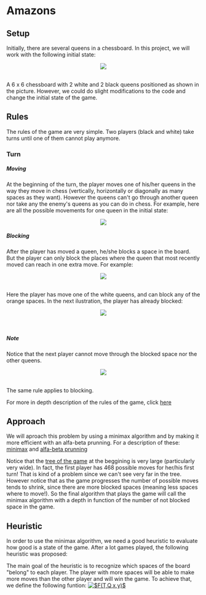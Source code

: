 # Amazons
## Setup
Initially, there are several queens in a chessboard. In this project, we will work with the following initial state:
<br>
<p align="center">
<img align = "center" src="https://raw.githubusercontent.com/pgmpablo157321/Amazons/master/initial.png">
</p>
<br>
A 6 x 6 chessboard with 2 white and 2 black queens positioned as shown in the picture. However, we could do slight modifications to the code and change the initial state of the game.

## Rules

The rules of the game are very simple. Two players (black and white) take turns until one of them cannot play anymore.
### Turn
##### Moving
At the beginning of the turn, the player moves one of his/her queens in the way they move in chess (vertically, horizontally or diagonally as many spaces as they want). However the queens can't go through another queen nor take any the enemy's queens as you can do in chess. For example, here are all the possible movements for one queen in the initial state:
<br>
<p align="center">
<img align = "center" src="https://raw.githubusercontent.com/pgmpablo157321/Amazons/master/move.png">
</p>



##### Blocking
After the player has moved a queen, he/she blocks a space in the board. But the player can only block the places where the queen that most recently moved can reach in one extra move. For example:
<br>
<p align="center">
<img align = "center" src="https://github.com/pgmpablo157321/Amazons/blob/master/block_options.png?raw=true">
</p>
<br>
Here the player has move one of the white queens, and can block any of the orange spaces.
In the next ilustration, the player has already blocked:
<br>
<p align="center">
<img align = "center" src="https://github.com/pgmpablo157321/Amazons/blob/master/block.png?raw=true">
</p>
<br>

##### Note
Notice that the next player cannot move through the blocked space nor the other queens.
<br>
<p align="center">
<img align = "center" src="https://github.com/pgmpablo157321/Amazons/blob/master/nextMove.png?raw=true">
</p>
<br>
The same rule applies to blocking.

For more in depth description of the rules of the game, click [here](https://en.wikipedia.org/wiki/Game_of_the_Amazons)

## Approach
We will aproach this problem by using a minimax algorithm and by making it more efficient with an alfa-beta prunning. For a description of these: [minimax](https://en.wikipedia.org/wiki/Minimax) and [alfa-beta prunning](https://en.wikipedia.org/wiki/Alpha%E2%80%93beta_pruning)

Notice that the [tree of the game](https://en.wikipedia.org/wiki/Game_tree) at the beggining is very large (particularly very wide). In fact, the first player has 468 possible moves for her/his first turn! That is kind of a problem since we can't see very far in the tree. However notice that as the game progresses the number of possible moves tends to shrink, since there are more blocked spaces (meaning less spaces where to move!). So the final algorithm that plays the game will call the minimax algorithm with a depth in function of the number of not blocked space in the game.

## Heuristic
In order to use the minimax algorithm, we need a good heuristic to evaluate how good is a state of the game. After a lot games played, the following heuristic was proposed:

The main goal of the heuristic is to recognize which spaces of the board "belong" to each player. The player with more spaces will be able to make more moves than the other player and will win the game. To achieve that, we define the following funtion: <a href="https://www.codecogs.com/eqnedit.php?latex=$F(T,Q,x,y)$" target="_blank"><img src="https://latex.codecogs.com/gif.latex?$F(T,Q,x,y)$" title="$F(T,Q,x,y)$" /></a>

